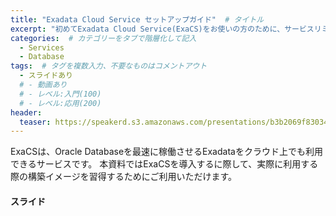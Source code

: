 ```yaml
---
title: "Exadata Cloud Service セットアップガイド"  # タイトル
excerpt: "初めてExadata Cloud Service(ExaCS)をお使いの方のために、サービスリミットの解除といった事前準備からネットワーク関連を含め、構築からログイン方法まで詳細に解説しています"
categories:  # カテゴリーをタブで階層化して記入
  - Services
  - Database
tags:  # タグを複数入力、不要なものはコメントアウト
  - スライドあり
  # - 動画あり
  # - レベル:入門(100)
  # - レベル:応用(200)
header:
  teaser: https://speakerd.s3.amazonaws.com/presentations/b3b2069f83034851b729be6f2dd3ff3f/slide_0.jpg
---
```


ExaCSは、Oracle Databaseを最速に稼働させるExadataをクラウド上でも利用できるサービスです。
本資料ではExaCSを導入するに際して、実際に利用する際の構築イメージを習得するためにご利用いただけます。

#### スライド

<div style="max-width:768px">

<!-- Speakerdeckから Embeded リンクを取得して貼り付け (ここから) -->
<script async class="speakerdeck-embed" data-id="b3b2069f83034851b729be6f2dd3ff3f" data-ratio="1.77777777777778" src="//speakerdeck.com/assets/embed.js"></script>
<!-- Speakerdeckから Embeded リンクを取得して貼り付け (ここまで) -->

</div>
